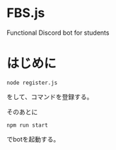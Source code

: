 # FBS.js
Functional Discord bot for students

# はじめに

```
node register.js
```

をして、コマンドを登録する。

そのあとに

```
npm run start
```

でbotを起動する。
